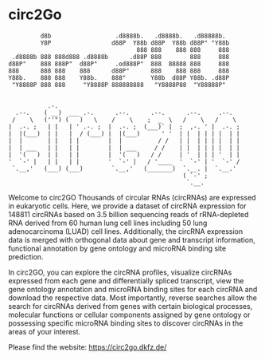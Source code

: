 # circ2Go
```text
         d8b                  .d8888b.   .d8888b.   .d88888b.  
         Y8P                 d88P  Y88b d88P  Y88b d88P" "Y88b 
                                    888 888    888 888     888 
 .d8888b 888 888d888 .d8888b      .d88P 888        888     888 
d88P"    888 888P"  d88P"     .od888P"  888  88888 888     888 
888      888 888    888      d88P"      888    888 888     888 
Y88b.    888 888    Y88b.    888"       Y88b  d88P Y88b. .d88P 
 "Y8888P 888 888     "Y8888P 888888888   "Y8888P88  "Y88888P" 
 
                                                                   
           .-.                                                    
  .--.    ( __)  ___ .-.      .--.      .--.      .--.     .--.   
 /    \   (''") (   )   \    /    \    ;  _  \   /    \   /    \  
|  .-. ;   | |   | ' .-. ;  |  .-. ;  (___)` |  ;  ,-. ' |  .-. ; 
|  |(___)  | |   |  / (___) |  |(___)      ' '  | |  | | | |  | | 
|  |       | |   | |        |  |          / /   | |  | | | |  | | 
|  | ___   | |   | |        |  | ___     / /    | |  | | | |  | | 
|  '(   )  | |   | |        |  '(   )   / /     | '  | | | '  | | 
'  `-' |   | |   | |        '  `-' |   / '____  '  `-' | '  `-' / 
 `.__,'   (___) (___)        `.__,'   (_______)  `.__. |  `.__.'  
                                                 ( `-' ;          
                                                  `.__.    

```
Welcome to circ2GO
Thousands of circular RNAs (circRNAs) are expressed in eukaryotic cells. Here, we provide a dataset of circRNA expression for 148811 circRNAs based on 3.5 billion sequencing reads of rRNA-depleted RNA derived from 60 human lung cell lines including 50 lung adenocarcinoma (LUAD) cell lines. Additionally, the circRNA expression data is merged with orthogonal data about gene and transcript information, functional annotation by gene ontology and microRNA binding site prediction.

In circ2GO, you can explore the circRNA profiles, visualize circRNAs expressed from each gene and differentially spliced transcript, view the gene ontology annotation and microRNA binding sites for each circRNA and download the respective data. Most importantly, reverse searches allow the search for circRNAs derived from genes with certain biological processes, molecular functions or cellular components assigned by gene ontology or possessing specific microRNA binding sites to discover circRNAs in the areas of your interest.

Please find the website: https://circ2go.dkfz.de/
